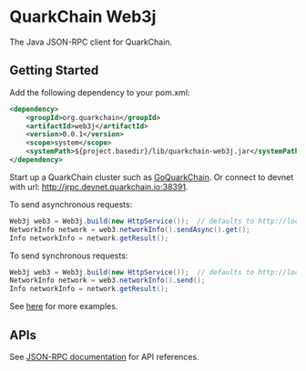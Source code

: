 # QuarkChain Web3j
 
The Java JSON-RPC client for QuarkChain.

## Getting Started

Add the following dependency to your pom.xml:

```xml
<dependency>
	<groupId>org.quarkchain</groupId>
	<artifactId>web3j</artifactId>
	<version>0.0.1</version>
	<scope>system</scope>
	<systemPath>${project.basedir}/lib/quarkchain-web3j.jar</systemPath>
</dependency>
```

Start up a QuarkChain cluster such as [GoQuarkChain](https://github.com/QuarkChain/goquarkchain#development-setup). 
Or connect to devnet with url: http://jrpc.devnet.quarkchain.io:38391.

To send asynchronous requests:

```java
Web3j web3 = Web3j.build(new HttpService());  // defaults to http://localhost:38391/
NetworkInfo network = web3.networkInfo().sendAsync().get();
Info networkInfo = network.getResult();
```

To send synchronous requests:

```java
Web3j web3 = Web3j.build(new HttpService());  // defaults to http://localhost:38391/
NetworkInfo network = web3.networkInfo().send();
Info networkInfo = network.getResult();

```
See [here](/src/sample/sample/Sample.java) for more examples.

## APIs

See [JSON-RPC documentation](https://developers.quarkchain.io/#json-rpc) for API references.


 
 
